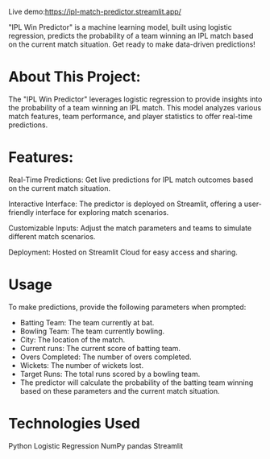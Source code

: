 Live demo:https://ipl-match-predictor.streamlit.app/


"IPL Win Predictor" is a machine learning model, built using logistic regression, predicts the probability of a team winning an IPL match based on the current match situation. Get ready to make data-driven predictions!

# About This Project:

The "IPL Win Predictor" leverages logistic regression to provide insights into the probability of a team winning an IPL match. This model analyzes various match features, team performance, and player statistics to offer real-time predictions.


# Features:

Real-Time Predictions: Get live predictions for IPL match outcomes based on the current match situation.

Interactive Interface: The predictor is deployed on Streamlit, offering a user-friendly interface for exploring match scenarios.

Customizable Inputs: Adjust the match parameters and teams to simulate different match scenarios.

Deployment: Hosted on Streamlit Cloud for easy access and sharing.

# Usage
To make predictions, provide the following parameters when prompted:

* Batting Team: The team currently at bat.
* Bowling Team: The team currently bowling.
* City: The location of the match.
* Current runs: The current score of batting team.
* Overs Completed: The number of overs completed.
* Wickets: The number of wickets lost.
* Target Runs: The total runs scored by a bowling team.
* The predictor will calculate the probability of the batting team winning based on these parameters and the current match situation.


# Technologies Used
Python
Logistic Regression
NumPy
pandas
Streamlit
